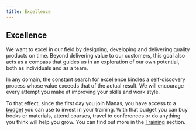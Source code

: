 ```yaml
---
title: Excellence
---
```

## Excellence

We want to excel in our field by designing, developing and delivering quality products on time. Beyond delivering value to our customers, this goal also acts as a compass that guides us in an exploration of our own potential, both as individuals and as a team.

In any domain, the constant search for excellence kindles a self-discovery process whose value exceeds that of the actual result. We will encourage every attempt you make at improving your skills and work style.

To that effect, since the first day you join Manas, you have access to a [budget](https://manas.tech/blog/2019/10/01/decentralized-expensing-system/) you can use to invest in your training. With that budget you can buy books or materials, attend courses, travel to conferences or do anything you think will help you grow. You can find out more in the [Training](../9-training/0-training.md) section.